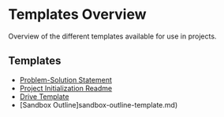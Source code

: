 # Templates Overview

Overview of the different templates available for use in projects.

## Templates

- [Problem-Solution Statement](problem-solution-statement.md)
- [Project Initialization Readme](project-init-readme.md)
- [Drive Template](drive-template.md)
- [Sandbox Outline]sandbox-outline-template.md)